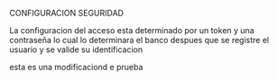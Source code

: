 CONFIGURACION SEGURIDAD


La configuracion del acceso esta determinado por un token y una contraseña
lo cual lo determinara el banco despues que se registre el usuario y se valide su identificacion

esta es una modificaciond e prueba
